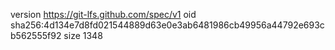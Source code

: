 version https://git-lfs.github.com/spec/v1
oid sha256:4d134e7d8fd021544889d63e0e3ab6481986cb49956a44792e693cb562555f92
size 1348
